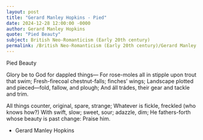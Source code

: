 ```yaml
---
layout: post
title: "Gerard Manley Hopkins - Pied"
date: 2024-12-28 12:00:00 -0000
author: Gerard Manley Hopkins
quote: "Pied Beauty"
subject: British Neo-Romanticism (Early 20th century)
permalink: /British Neo-Romanticism (Early 20th century)/Gerard Manley Hopkins/Gerard Manley Hopkins - Pied
---
```


Pied Beauty

Glory be to God for dappled things—
  For rose-moles all in stipple upon trout that swim;
 Fresh-firecoal chestnut-falls; finches’ wings;
 Landscape plotted and pieced—fold, fallow, and plough;
 And áll trádes, their gear and tackle and trim.

All things counter, original, spare, strange;
 Whatever is fickle, freckled (who knows how?)
 With swift, slow; sweet, sour; adazzle, dim;
 He fathers-forth whose beauty is past change:
 Praise him.

- Gerard Manley Hopkins
